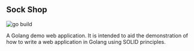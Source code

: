 ## Sock Shop
![go build](https://github.com/oshankkumar/sockshop/actions/workflows/go.yml/badge.svg)

A Golang demo web application. It is intended to aid the demonstration of how to write a web application in Golang using SOLID principles.

